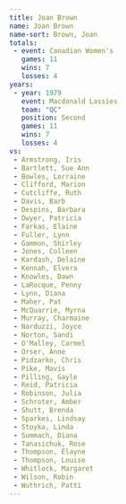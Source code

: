 ```yaml
---
title: Joan Brown
name: Joan Brown
name-sort: Brown, Joan
totals:
 - event: Canadian Women's
   games: 11
   wins: 7
   losses: 4
years:
 - year: 1979
   event: Macdonald Lassies
   team: "QC"
   position: Second
   games: 11
   wins: 7
   losses: 4
vs:
 - Armstrong, Iris
 - Bartlett, Sue Ann
 - Bowles, Lorraine
 - Clifford, Marion
 - Cutcliffe, Ruth
 - Davis, Barb
 - Despins, Barbara
 - Dwyer, Patricia
 - Farkas, Elaine
 - Fuller, Lynn
 - Gammon, Shirley
 - Jones, Colleen
 - Kardash, Delaine
 - Kennah, Elvera
 - Knowles, Dawn
 - LaRocque, Penny
 - Lynn, Diana
 - Maher, Pat
 - McQuarrie, Myrna
 - Murray, Charmaine
 - Narduzzi, Joyce
 - Norton, Sandi
 - O'Malley, Carmel
 - Orser, Anne
 - Pidzarko, Chris
 - Pike, Mavis
 - Pilling, Gayle
 - Reid, Patricia
 - Robinson, Julia
 - Schroter, Amber
 - Shutt, Brenda
 - Sparkes, Lindsay
 - Stoyka, Linda
 - Summach, Diana
 - Tanasichuk, Rose
 - Thompson, Elayne
 - Thompson, Louise
 - Whitlock, Margaret
 - Wilson, Robin
 - Wuthrich, Patti
---
```

